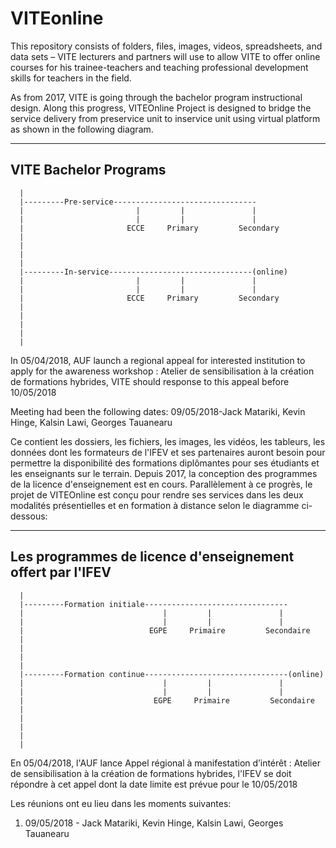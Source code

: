 # VITEonline

This repository consists of folders, files, images, videos, spreadsheets, and data sets – VITE lecturers and partners will use to allow VITE to offer online courses for his trainee-teachers and teaching professional development skills for teachers in the field. 

As from 2017, VITE is going through the bachelor program instructional design. Along this progress, VITEOnline Project is designed to bridge the service delivery from preservice unit to inservice unit using virtual platform as shown in the following diagram.

------------------------
VITE Bachelor Programs
------------------------
      |
      |---------Pre-service--------------------------------
      |                         |         |               |
      |                         |         |               |
      |                       ECCE     Primary         Secondary
      |
      |
      |
      |
      |---------In-service--------------------------------(online)
      |                         |         |               |
      |                         |         |               |
      |                       ECCE     Primary         Secondary
      |
      |
      |
      |
      |
In 05/04/2018, AUF launch a regional appeal for interested institution to apply for the awareness workshop : Atelier de sensibilisation à la création de formations hybrides, VITE should response to this appeal before 10/05/2018

Meeting had been the following dates:
09/05/2018-Jack Matariki, Kevin Hinge, Kalsin Lawi, Georges Tauanearu


Ce contient les dossiers, les fichiers, les images, les vidéos, les tableurs, les données dont les formateurs de l'IFEV et ses partenaires auront besoin pour permettre la disponibilité des formations diplômantes pour ses étudiants et les enseignants sur le terrain.
Depuis 2017, la conception des programmes de la licence d'enseignement est en cours. Parallèlement à ce progrès, le projet de VITEOnline est conçu pour rendre ses services dans les deux modalités présentielles et en formation à distance selon le diagramme ci-dessous:

------------------------
Les programmes de licence d'enseignement offert par l'IFEV
------------------------
      |
      |---------Formation initiale--------------------------------
      |                               |         |               |
      |                               |         |               |
      |                            EGPE     Primaire         Secondaire
      |
      |
      |
      |
      |---------Formation continue--------------------------------(online)
      |                               |         |               |
      |                               |         |               |
      |                             EGPE     Primaire         Secondaire
      |
      |
      |
      |
      |

En 05/04/2018, l'AUF lance Appel régional à manifestation d’intérêt : Atelier de sensibilisation à la création de formations hybrides, l'IFEV se doit répondre à cet appel dont la date limite est prévue pour le 10/05/2018


Les réunions ont eu lieu dans les moments suivantes:
1. 09/05/2018 - Jack Matariki, Kevin Hinge, Kalsin Lawi, Georges Tauanearu


